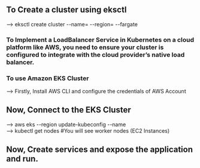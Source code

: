 ## To Create a cluster using eksctl <br>
--> eksctl create cluster --name=<your-cluster-name> --region=<your-region>  --fargate <br>

### To Implement a LoadBalancer Service in Kubernetes on a cloud platform like AWS, you need to ensure your cluster is configured to integrate with the cloud provider’s native load balancer. <br>
### To use Amazon EKS Cluster <br>

--> Firstly, Install AWS CLI and configure the credentials of AWS Account <br>
## Now, Connect to the EKS Cluster <br>
--> aws eks --region <region> update-kubeconfig --name <cluster-name> <br>
--> kubectl get nodes #You will see worker nodes (EC2 Instances) <br>

## Now, Create services and expose the application and run.
